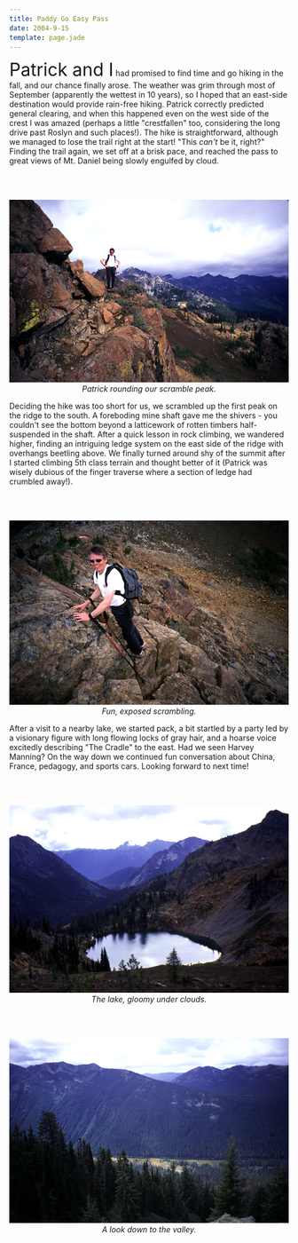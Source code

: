 ```yaml
---
title: Paddy Go Easy Pass
date: 2004-9-15
template: page.jade
---
```


<p>
<font size=+3>Patrick and I</font> had promised to find time and go hiking in the fall, and our
chance finally arose. The weather was grim through most of September
(apparently the wettest in 10 years), so I hoped that an east-side destination
would provide rain-free hiking. Patrick correctly predicted general clearing, 
and when this happened even on the west side of the crest I was amazed 
(perhaps a little "crestfallen" too, considering the long drive past Roslyn 
and such places!). The hike is straightforward, although we managed to lose
the trail right at the start! "This <i>can't</i> be it, right?" Finding the
trail again, we set off at a brisk pace, and reached the pass to great
views of Mt. Daniel being slowly engulfed by cloud. 
</p>
<p>
<br><br><center>
<img src="images/atpeakscramble.jpg"><br>
<i>Patrick rounding our scramble peak.</i><br></center>

</p>
<p>
Deciding the hike was too
short for us, we scrambled up the first peak on the ridge to the south.
A foreboding mine shaft gave me the shivers - you couldn't see the bottom
beyond a latticework of rotten timbers half-suspended in the shaft. After
a quick lesson in rock climbing, we wandered higher, finding an intriguing
ledge system on the east side of the ridge with overhangs beetling above.
We finally turned around shy of the summit after I started climbing 5th
class terrain and thought better of it (Patrick was wisely dubious of the
finger traverse where a section of ledge had crumbled away!).
</p>
<p>
<br><br><center>
<img src="images/patrickcliff.jpg"><br>
<i>Fun, exposed scrambling.</i><br></center>

</p>
<p>
After a visit to a nearby lake, we started pack, a bit startled by a party
led by a visionary figure with long flowing locks of gray hair, and a hoarse
voice excitedly describing "The Cradle" to the east. Had we seen Harvey
Manning? On the way down we continued fun conversation about China, France,
pedagogy, and sports cars. Looking forward to next time!
</p>
<p>
<br><br><center>
<img src="images/pgelake.jpg"><br>
<i>The lake, gloomy under clouds.</i><br></center>

<br><br><center>
<img src="images/thevalleyb.jpg"><br>
<i>A look down to the valley.</i><br></center>


